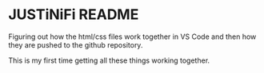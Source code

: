 # JUSTiNiFi README

Figuring out how the html/css files work together in VS Code and then how they are pushed to the github repository.

This is my first time getting all these things working together. 